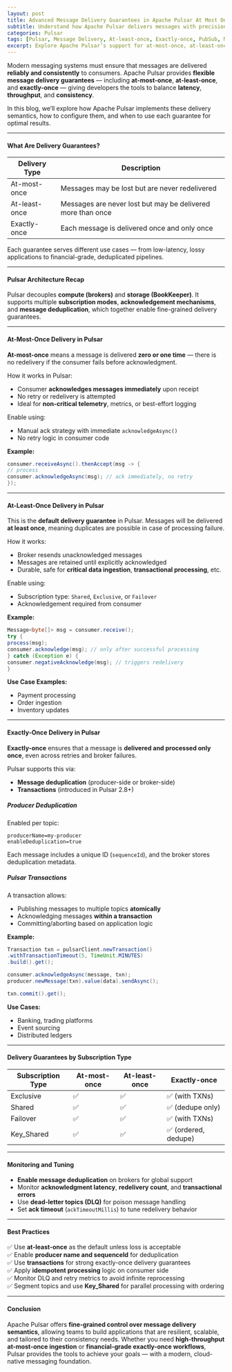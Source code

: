 ```yaml
---
layout: post
title: Advanced Message Delivery Guarantees in Apache Pulsar At Most Once At Least Once and Exactly Once
subtitle: Understand how Apache Pulsar delivers messages with precision using configurable delivery semantics
categories: Pulsar
tags: [Pulsar, Message Delivery, At-least-once, Exactly-once, PubSub, Messaging, Streaming Systems]
excerpt: Explore Apache Pulsar’s support for at-most-once, at-least-once, and exactly-once delivery guarantees. Learn how these semantics are implemented, configured, and used in real-world messaging applications.
---
```

Modern messaging systems must ensure that messages are delivered **reliably and consistently** to consumers. Apache Pulsar provides **flexible message delivery guarantees** — including **at-most-once**, **at-least-once**, and **exactly-once** — giving developers the tools to balance **latency**, **throughput**, and **consistency**.

In this blog, we’ll explore how Apache Pulsar implements these delivery semantics, how to configure them, and when to use each guarantee for optimal results.

---

#### What Are Delivery Guarantees?

| Delivery Type   | Description                                                                 |
|------------------|------------------------------------------------------------------------------|
| At-most-once     | Messages may be lost but are never redelivered                              |
| At-least-once    | Messages are never lost but may be delivered more than once                 |
| Exactly-once     | Each message is delivered once and only once                                |

Each guarantee serves different use cases — from low-latency, lossy applications to financial-grade, deduplicated pipelines.

---

#### Pulsar Architecture Recap

Pulsar decouples **compute (brokers)** and **storage (BookKeeper)**. It supports multiple **subscription modes**, **acknowledgement mechanisms**, and **message deduplication**, which together enable fine-grained delivery guarantees.

---

#### At-Most-Once Delivery in Pulsar

**At-most-once** means a message is delivered **zero or one time** — there is no redelivery if the consumer fails before acknowledgment.

How it works in Pulsar:
- Consumer **acknowledges messages immediately** upon receipt
- No retry or redelivery is attempted
- Ideal for **non-critical telemetry**, metrics, or best-effort logging

Enable using:
- Manual ack strategy with immediate `acknowledgeAsync()`
- No retry logic in consumer code

**Example:**

```java
consumer.receiveAsync().thenAccept(msg -> {
// process
consumer.acknowledgeAsync(msg); // ack immediately, no retry
});
```

---

#### At-Least-Once Delivery in Pulsar

This is the **default delivery guarantee** in Pulsar. Messages will be delivered **at least once**, meaning duplicates are possible in case of processing failure.

How it works:
- Broker resends unacknowledged messages
- Messages are retained until explicitly acknowledged
- Durable, safe for **critical data ingestion**, **transactional processing**, etc.

Enable using:
- Subscription type: `Shared`, `Exclusive`, or `Failover`
- Acknowledgement required from consumer

**Example:**

```java
Message<byte[]> msg = consumer.receive();
try {
process(msg);
consumer.acknowledge(msg); // only after successful processing
} catch (Exception e) {
consumer.negativeAcknowledge(msg); // triggers redelivery
}
```

**Use Case Examples:**
- Payment processing
- Order ingestion
- Inventory updates

---

#### Exactly-Once Delivery in Pulsar

**Exactly-once** ensures that a message is **delivered and processed only once**, even across retries and broker failures.

Pulsar supports this via:
- **Message deduplication** (producer-side or broker-side)
- **Transactions** (introduced in Pulsar 2.8+)

##### Producer Deduplication

Enabled per topic:

```properties
producerName=my-producer
enableDeduplication=true
```

Each message includes a unique ID (`sequenceId`), and the broker stores deduplication metadata.

##### Pulsar Transactions

A transaction allows:
- Publishing messages to multiple topics **atomically**
- Acknowledging messages **within a transaction**
- Committing/aborting based on application logic

**Example:**

```java
Transaction txn = pulsarClient.newTransaction()
.withTransactionTimeout(5, TimeUnit.MINUTES)
.build().get();

consumer.acknowledgeAsync(message, txn);
producer.newMessage(txn).value(data).sendAsync();

txn.commit().get();
```

**Use Cases:**
- Banking, trading platforms
- Event sourcing
- Distributed ledgers

---

#### Delivery Guarantees by Subscription Type

| Subscription Type | At-most-once | At-least-once | Exactly-once |
|-------------------|--------------|----------------|---------------|
| Exclusive         | ✅            | ✅              | ✅ (with TXNs) |
| Shared            | ✅            | ✅              | ✅ (dedupe only) |
| Failover          | ✅            | ✅              | ✅ (with TXNs) |
| Key_Shared        | ✅            | ✅              | ✅ (ordered, dedupe) |

---

#### Monitoring and Tuning

- **Enable message deduplication** on brokers for global support
- Monitor **acknowledgment latency**, **redelivery count**, and **transactional errors**
- Use **dead-letter topics (DLQ)** for poison message handling
- Set **ack timeout** (`ackTimeoutMillis`) to tune redelivery behavior

---

#### Best Practices

✅ Use **at-least-once** as the default unless loss is acceptable  
✅ Enable **producer name and sequenceId** for deduplication  
✅ Use **transactions** for strong exactly-once delivery guarantees  
✅ Apply **idempotent processing** logic on consumer side  
✅ Monitor DLQ and retry metrics to avoid infinite reprocessing  
✅ Segment topics and use **Key_Shared** for parallel processing with ordering

---

#### Conclusion

Apache Pulsar offers **fine-grained control over message delivery semantics**, allowing teams to build applications that are resilient, scalable, and tailored to their consistency needs. Whether you need **high-throughput at-most-once ingestion** or **financial-grade exactly-once workflows**, Pulsar provides the tools to achieve your goals — with a modern, cloud-native messaging foundation.
